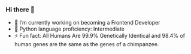 ### Hi there 👋
- 🔭 I’m currently working on becoming a Frontend Developer
- 💬 Python language proficiency: Intermediate
- ⚡ Fun fact: All Humans Are 99.9% Genetically Identical and 98.4% of human genes are the same as the genes of a chimpanzee.
<!--
**Abdussalam-Baruwa/Abdussalam-Baruwa** is a ✨ _special_ ✨ repository because its `README.md` (this file) appears on your GitHub profile.

Here are some ideas to get you started:

- 🔭 I’m currently working on ...
- 🌱 I’m currently learning ...
- 👯 I’m looking to collaborate on ...
- 🤔 I’m looking for help with ...
- 💬 Ask me about ...
- 📫 How to reach me: ...
- 😄 Pronouns: ...
- ⚡ Fun fact: ...
-->
